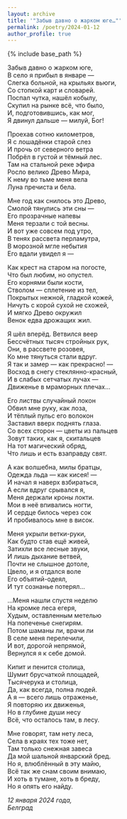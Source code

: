 ```yaml
---
layout: archive
title: '"Забыв давно о жарком юге…"'
permalink: /poetry/2024-01-12
author_profile: true
---
```


{% include base_path %}

Забыв давно о жарком юге, <br>
В село я прибыл в январе — <br>
Слегка больной, на крыльях вьюги, <br>
Со стопкой карт и словарей. <br>
Поспал чутка, нашёл кобылу, <br>
Скупил на рынке всё, что было, <br>
И, подготовившись, как мог, <br>
Я двинул дальше — милуй, Бог! <br>

Проехав сотню километров, <br>
Я с лошадёнки старой слез <br>
И прочь от северного ветра <br>
Побрёл в густой и тёмный лес. <br>
Там на стальной реке эфира <br>
Росло велико Древо Мира, <br>
К нему во тьме меня вела <br>
Луна пречиста и бела. <br>

Мне год как снилось это Древо, <br>
Смолой тянулись эти сны — <br>
Его прозрачные напевы <br>
Меня терзали с той весны. <br>
И вот уже совсем под утро, <br>
В тенях рассвета перламутра, <br>
В морозной мгле небытия <br>
Его вдали увидел я — <br>

Как крест на старом на погосте, <br>
Что был любим, но опустел. <br>
Его корнями были кости, <br>
Стволом — сплетение из тел, <br>
Покрытых нежной, гладкой кожей, <br>
Ничуть с корой сухой не схожей, <br>
И мягко Древо окружил <br>
Венок едва дрожащих жил. <br>

Я шёл вперёд. Ветвился веер <br>
Бессчётных тысяч стройных рук, <br>
Они, в рассвете розовея, <br>
Ко мне тянуться стали вдруг. <br>
Я так и замер — как прекрасно! — <br>
Восход в снегу стеклянно-красный, <br>
И в слабых сетчатых лучах — <br>
Движенье в мраморных плечах… <br>

Его листвы случайный локон <br>
Обвил мне руку, как лоза, <br>
И тёплый пульс его волокон <br>
Заставил вверх поднять глаза. <br>
Со всех сторон — цветы из пальцев <br>
Зовут таких, как я, скитальцев <br>
На тот магический обряд, <br>
Что лишь и есть взаправду свят. <br>

А как волшебна, милы братцы, <br>
Одежда льда — как кисея! — <br>
И начал я наверх взбираться, <br>
А если вдруг срывался я, <br>
Меня держали кроны локти. <br>
Мои в неё впивались ногти, <br>
И сердце билось через сок <br>
И пробивалось мне в висок. <br>

Меня укрыли ветки-руки, <br>
Как будто став ещё живей, <br>
Затихли все лесные звуки, <br>
И лишь дыхание ветвей, <br>
Почти не слышное дотоле, <br>
Цвело, и я отдался воле <br>
Его объятий-одеял, <br>
И тут сознанье потерял… <br>

…Меня нашли спустя неделю <br>
На кромке леса егеря, <br>
Худым, оставленным метелью <br>
На попеченье снегирям. <br>
Потом шаманы ли, врачи ли <br>
В селе меня перелечили, <br>
И вот, дорогой непрямой, <br>
Вернулся я к себе домой. <br>

Кипит и пенится столица, <br>
Шумит брусчаткой площадей, <br>
Тысячерука и столица, <br>
Да, как всегда, полна людей. <br>
А я — всего лишь отраженье, <br>
Я повторяю их движенья, <br>
Но в глубине души несу <br>
Всё, что осталось там, в лесу. <br>

Мне говорят, там нету леса, <br>
Села в краях тех тоже нет, <br>
Там только снежная завеса <br>
Да мой шальной январский бред. <br>
Но я, влюблённый в эту майю, <br>
Всё так же снам своим внимаю, <br>
И хоть в тумане, хоть в бреду, <br>
Но я опять его найду. <br>

<i>12 января 2024 года,</i> <br>
<i>Белград</i>